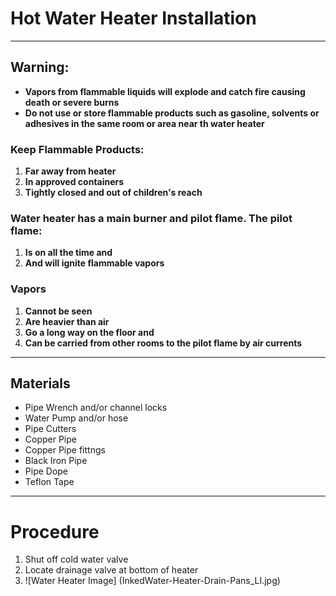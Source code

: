 # Hot Water Heater Installation
***

## **Warning:**
- **Vapors from flammable liquids will explode and catch fire causing death or severe burns**
- **Do not use or store flammable products such as gasoline, solvents or adhesives in the same room or area near th water heater**

### Keep Flammable Products:
1. **Far away from heater**
2. **In approved containers**
3. **Tightly closed and out of children's reach**

### Water heater has a main burner and pilot flame. The pilot flame:
1. **Is on all the time and**
2. **And will ignite flammable vapors**

### Vapors
1. **Cannot be seen**
2. **Are heavier than air**
3. **Go a long way on the floor and**
4. **Can be carried from other rooms to the pilot flame by air currents**

***

## Materials
- Pipe Wrench and/or channel locks
- Water Pump and/or hose
- Pipe Cutters
- Copper Pipe
- Copper Pipe fittngs
- Black Iron Pipe
- Pipe Dope
- Teflon Tape

***

# Procedure
1. Shut off cold water valve
2. Locate drainage valve at bottom of heater
3. ![Water Heater Image] (InkedWater-Heater-Drain-Pans_LI.jpg)
